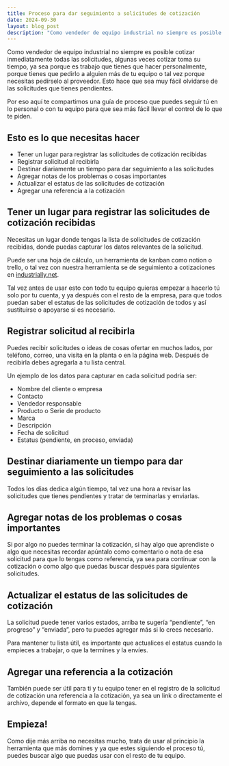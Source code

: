 ```yaml
---
title: Proceso para dar seguimiento a solicitudes de cotización
date: 2024-09-30
layout: blog_post
description: "Como vendedor de equipo industrial no siempre es posible cotizar inmediatamente todas las solicitudes, algunas veces cotizar toma su tiempo, ya sea porque es trabajo que tienes que hacer personalmente, porque tienes que pedirlo a alguien más de tu equipo o tal vez porque necesitas pedírselo al proveedor. Esto hace que sea muy fácil olvidarse de las solicitudes que tienes pendientes..."
---
```


Como vendedor de equipo industrial no siempre es posible cotizar inmediatamente todas las solicitudes, algunas veces cotizar toma su tiempo, ya sea porque es trabajo que tienes que hacer personalmente, porque tienes que pedirlo a alguien más de tu equipo o tal vez porque necesitas pedírselo al proveedor. Esto hace que sea muy fácil olvidarse de las solicitudes que tienes pendientes.

Por eso aquí te compartimos una guía de proceso que puedes seguir tú en lo personal o con tu equipo para que sea más fácil llevar el control de lo que te piden.

## Esto es lo que necesitas hacer

- Tener un lugar para registrar las solicitudes de cotización recibidas
- Registrar solicitud al recibirla
- Destinar diariamente un tiempo para dar seguimiento a las solicitudes
- Agregar notas de los problemas o cosas importantes
- Actualizar el estatus de las solicitudes de cotización
- Agregar una referencia a la cotización

## **Tener un lugar para registrar las solicitudes de cotización recibidas**

Necesitas un lugar donde tengas la lista de solicitudes de cotización recibidas, donde puedas capturar los datos relevantes de la solicitud.

Puede ser una hoja de cálculo, un herramienta de kanban como notion o trello, o tal vez con nuestra herramienta se de seguimiento a cotizaciones en [industrially.net](/).

Tal vez antes de usar esto con todo tu equipo quieras empezar a hacerlo tú solo por tu cuenta, y ya después con el resto de la empresa, para que todos puedan saber el estatus de las solicitudes de cotización de todos y así sustituirse o apoyarse si es necesario.

## Registrar solicitud al recibirla

Puedes recibir solicitudes o ideas de cosas ofertar en muchos lados, por teléfono, correo, una visita en la planta o en la página web. Después de recibirla debes agregarla a tu lista central.

Un ejemplo de los datos para capturar en cada solicitud podría ser:

- Nombre del cliente o empresa
- Contacto
- Vendedor responsable
- Producto o Serie de producto
- Marca
- Descripción
- Fecha de solicitud
- Estatus (pendiente, en proceso, enviada)

## **Destinar diariamente un tiempo para dar seguimiento a las solicitudes**

Todos los días dedica algún tiempo, tal vez una hora a revisar las solicitudes que tienes pendientes y tratar de terminarlas y enviarlas.

## Agregar notas de los problemas o cosas importantes

Si por algo no puedes terminar la cotización, si hay algo que aprendiste o algo que necesitas recordar apúntalo como comentario o nota de esa solicitud para que lo tengas como referencia, ya sea para continuar con la cotización o como algo que puedas buscar después para siguientes solicitudes.

## Actualizar el estatus de las solicitudes de cotización

La solicitud puede tener varios estados, arriba te sugería “pendiente”, “en progreso” y “enviada”, pero tu puedes agregar más si lo crees necesario.

Para mantener tu lista útil, es importante que actualices el estatus cuando la empieces a trabajar, o que la termines y la envíes.

## Agregar una referencia a la cotización

También puede ser útil para ti y tu equipo tener en el registro de la solicitud de cotización una referencia a la cotización, ya sea un link o directamente el archivo, depende el formato en que la tengas.

## Empieza!

Como dije más arriba no necesitas mucho, trata de usar al principio la herramienta que más domines y ya que estes siguiendo el proceso tú, puedes buscar algo que puedas usar con el resto de tu equipo.
